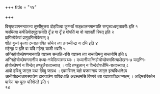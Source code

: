 +++
title = "१४"

+++

 

विसृष्टवागनन्वारभ्य तूष्णीमुत्तरा दोहयित्वा कुम्भ्याँ सङ्क्षालनमानयति
सम्पृच्यध्वमृतावरीः इति १   
श्रपयित्वा कर्षन्निवोदगुद्वासयति दृँ ह
गा दृँ ह गोपतिं मा वो यज्ञपती रिषत् इति २   
प्रागित्येकेषां
प्रागुदगित्येकेषाम् ३   
शीतं बुध्नं कृत्वा
दध्नातनक्ति सोमेन त्वा तनच्मीन्द्रा य दधि इति ४   
महेन्द्रा य
इति वा यदि महेन्द्र याजी भवति ५   
अग्निहोत्रोच्छेषणमानयति यज्ञस्य
सन्तति-रसि यज्ञस्य त्वा सन्ततिमनु सन्तनोमि इति ६
अग्निहोत्रोच्छेषणमानीय
दध्या-नयेदित्याश्मरथ्यः ।
दध्यानीयाग्निहोत्रोच्छेषणमित्यालेखनः ७
यद्यग्नि-होत्रोच्छेषणं न विन्देत्
तण्डुलैरातञ्च्यात् । यदि तण्डुलान् न
विन्देदोषधीभि-रातञ्च्यात् ८   
आपो हविःषु
जागृत यथा देवेषु जाग्रथ । एवमस्मिन् यज्ञे यजमानाय जागृत इत्यपिधानेऽप
आनीयोदन्वतायस्पात्रेण दारुपात्रेण वापिदधाति अदस्तमसि विष्णवे
त्वा यज्ञायापिदधाम्यहम् । अद्भिररिक्तेन पात्रेण याः पूताः
परिशेरते इति ९   
१४
